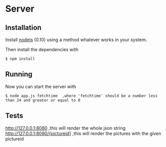 Server
======

Installation
------------

Install [nodejs](http://nodejs.org/) (0.10) using a method whatever works in your system.

Then install the dependencies with

    $ npm install

Running
-------

Now you can start the server with

    $ node app.js fetchtime  ,where 'fetchtime' should be a number less than 24 and greater or equal to 0

Tests
-----
http://127.0.0.1:8080                ,this will render the whole json string
http://127.0.0.1:8080/{pictureid}    ,this will render the pictures with the given pictureid

